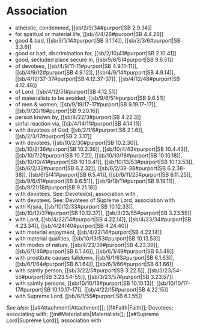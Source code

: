 # Association

* atheistic, condemned, [[sb/2/9/34#purport|SB 2.9.34]]
* for spiritual or material life, [[sb/4/4/26#purport|SB 4.4.26]]
* good & bad, [[sb/3/1/14#purport|SB 3.1.14]], [[sb/3/3/6#purport|SB 3.3.6]]
* good or bad, discrimination for, [[sb/2/10/41#purport|SB 2.10.41]]
* good, secluded place secure in, [[sb/9/6/51#purport|SB 9.6.51]]
* of devotees, [[sb/4/9/11-11#purport|SB 4.9.11-11]], [[sb/4/9/12#purport|SB 4.9.12]], [[sb/4/9/14#purport|SB 4.9.14]], [[sb/4/12/37-37#purport|SB 4.12.37-37]], [[sb/4/12/48#purport|SB 4.12.48]]
* of Lord, [[sb/4/12/51#purport|SB 4.12.51]]
* of materialists to be avoided, [[sb/9/6/51#purport|SB 9.6.51]]
* of men & women, [[sb/9/19/17-17#purport|SB 9.19.17-17]], [[sb/9/20/16#purport|SB 9.20.16]]
* person known by, [[sb/4/22/3#purport|SB 4.22.3]]
* sinful reaction via, [[sb/4/14/11#purport|SB 4.14.11]]
* with devotees of God, [[sb/2/1/6#purport|SB 2.1.6]], [[sb/2/3/17#purport|SB 2.3.17]]
* with devotees, [[sb/10/2/30#purport|SB 10.2.30]], [[sb/10/2/36#purport|SB 10.2.36]], [[sb/10/4/43#purport|SB 10.4.43]], [[sb/10/7/2#purport|SB 10.7.2]], [[sb/10/10/18#purport|SB 10.10.18]], [[sb/10/10/41#purport|SB 10.10.41]], [[sb/10/13/53#purport|SB 10.13.53]], [[sb/6/2/32#purport|SB 6.2.32]], [[sb/6/2/38-38#purport|SB 6.2.38-38]], [[sb/6/5/41#purport|SB 6.5.41]], [[sb/6/11/25#purport|SB 6.11.25]], [[sb/9/6/51#purport|SB 9.6.51]], [[sb/9/19/11#purport|SB 9.19.11]], [[sb/9/21/18#purport|SB 9.21.18]]
* with devotees. See: Devotee(s), association with , 
* with devotees. See: Devotees of Supreme Lord, association with 
* with Kṛṣṇa, [[sb/10/12/33#purport|SB 10.12.33]], [[sb/10/12/37#purport|SB 10.12.37]], [[sb/3/23/55#purport|SB 3.23.55]]
* with Lord, [[sb/4/22/14#purport|SB 4.22.14]], [[sb/4/23/34#purport|SB 4.23.34]], [[sb/4/24/40#purport|SB 4.24.40]]
* with material enjoyment, [[sb/4/22/14#purport|SB 4.22.14]]
* with material qualities, [[sb/10/13/53#purport|SB 10.13.53]]
* with modes of nature, [[sb/4/23/39#purport|SB 4.23.39]], [[sb/6/1/46#purport|SB 6.1.46]], [[sb/6/1/49#purport|SB 6.1.49]]
* with prostitute causes falldown, [[sb/6/1/63#purport|SB 6.1.63]], [[sb/6/1/64#purport|SB 6.1.64]], [[sb/6/1/66#purport|SB 6.1.66]]
* with saintly person, [[sb/3/22/5#purport|SB 3.22.5]], [[sb/3/23/54-55#purport|SB 3.23.54-55]], [[sb/3/23/57#purport|SB 3.23.57]]
* with saintly persons, [[sb/10/10/13#purport|SB 10.10.13]], [[sb/10/10/17-17#purport|SB 10.10.17-17]], [[sb/4/22/15#purport|SB 4.22.15]]
* with Supreme Lord, [[sb/6/1/55#purport|SB 6.1.55]]

*See also:* [[a#Attachment|Attachment]]; [[f#Faith|Faith]]; Devotees; associating with; [[m#Materialists|Materialists]]; [[s#Supreme Lord|Supreme Lord]]; association with
